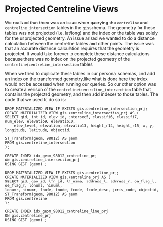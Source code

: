 # Projected Centreline Views

We realized that there was an issue when querying the `centreline` and `centreline_intersection` tables 
in the `gis`schema. The geometry for these tables was not projected (i.e. lat/long) and the index on the table 
was solely for the unprojected geometry. An issue arised we wanted to do a distance calculation between the centreline tables and other 
points. The issue was that an accurate distance calculation requires that the geometry is projected. It would take forever to complete 
these distance calculations because there was no index on the projected geometry of the `centreline`/`centreline_intersection` tables.

When we tried to duplicate these tables in our personal schemas, and add an 
index on the transformed geometry,like what is done [here](http://postgis.net/docs/ST_Transform.html) the index would
not be accessed when running our queries. So our other option was to create a verison of the `centreline`/`centreline_intersection`
table that contains the projected geometry, and then add indexes to those tables. The code that we used to do so is: 

```
DROP MATERIALIZED VIEW IF EXISTS gis.centreline_intersection_prj;
CREATE MATERIALIZED VIEW gis.centreline_intersection_prj AS (
SELECT gid, int_id, elev_id, intersec5, classifi6, classifi7, num_elev, elevatio9, elevatio10, 
	elev_level, elevation, elevatio13, height_r14, height_r15, x, y, longitude, latitude, objectid,
	
ST_Transform(geom, 98012) AS geom
FROM gis.centreline_intersection
);	
	
CREATE INDEX idx_geom_98012_centreline_prj 
ON gis.centreline_intersection_prj
USING GIST (geom) ;
	
DROP MATERIALIZED VIEW IF EXISTS gis.centreline_prj;
CREATE MATERIALIZED VIEW gis.centreline_prj AS (
SELECT gid, geo_id, lfn_id, lf_name, address_l, address_r, oe_flag_l, oe_flag_r, lonuml, hinuml, 
lonumr, hinumr, fnode, tnode, fcode, fcode_desc, juris_code, objectid, ST_Transform(geom, 98012) AS geom
FROM gis.centreline
);

CREATE INDEX idx_geom_98012_centreline_line_prj 
ON gis.centreline_prj
USING GIST (geom) ;
```
